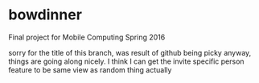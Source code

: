 # bowdinner
Final project for Mobile Computing Spring 2016


sorry for the title of this branch, was result of github being picky
anyway, things are going along nicely. I think I can get the invite specific person feature to be same view as random thing actually
